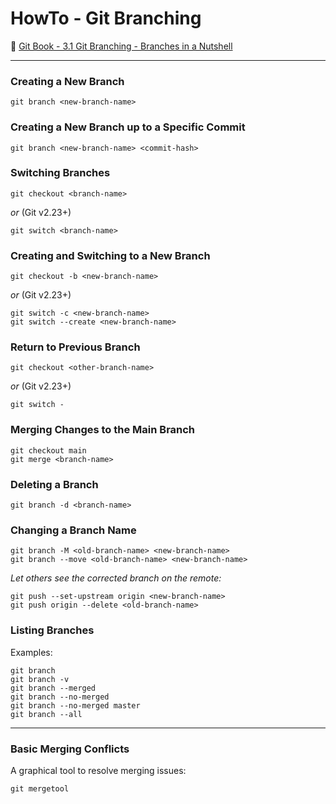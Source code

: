 # HowTo - Git Branching

:link: [Git Book - 3.1 Git Branching - Branches in a Nutshell](http://book.git-scm.com/book/en/v2/Git-Branching-Branches-in-a-Nutshell#ch03-git-branching)

----

### Creating a New Branch

```git
git branch <new-branch-name>
```

### Creating a New Branch up to a Specific Commit

```git
git branch <new-branch-name> <commit-hash>
```

### Switching Branches

```git
git checkout <branch-name>
```

_or_ (Git v2.23+)

```git
git switch <branch-name>
```

### Creating and Switching to a New Branch

```git
git checkout -b <new-branch-name>
```

_or_ (Git v2.23+)

```git
git switch -c <new-branch-name>
git switch --create <new-branch-name>
```

### Return to Previous Branch

```git
git checkout <other-branch-name>
```

_or_ (Git v2.23+)

```git
git switch -
```

### Merging Changes to the Main Branch

```git
git checkout main
git merge <branch-name>
```

### Deleting a Branch

```git
git branch -d <branch-name>
```

### Changing a Branch Name

```git
git branch -M <old-branch-name> <new-branch-name>
git branch --move <old-branch-name> <new-branch-name>
```

_Let others see the corrected branch on the remote:_

```git
git push --set-upstream origin <new-branch-name>
git push origin --delete <old-branch-name>
```

### Listing Branches

Examples:

```git
git branch
git branch -v
git branch --merged
git branch --no-merged
git branch --no-merged master
git branch --all
```

----

### Basic Merging Conflicts

A graphical tool to resolve merging issues:

```git
git mergetool
```

